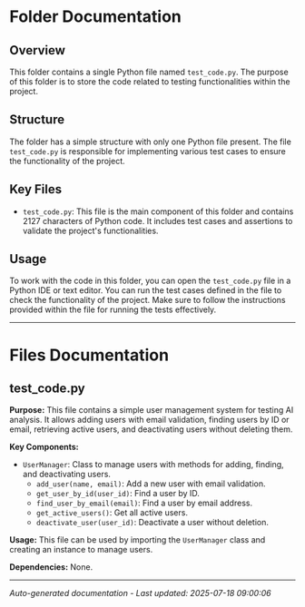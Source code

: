 # Folder Documentation

## Overview
This folder contains a single Python file named `test_code.py`. The purpose of this folder is to store the code related to testing functionalities within the project.

## Structure
The folder has a simple structure with only one Python file present. The file `test_code.py` is responsible for implementing various test cases to ensure the functionality of the project.

## Key Files
- `test_code.py`: This file is the main component of this folder and contains 2127 characters of Python code. It includes test cases and assertions to validate the project's functionalities.

## Usage
To work with the code in this folder, you can open the `test_code.py` file in a Python IDE or text editor. You can run the test cases defined in the file to check the functionality of the project. Make sure to follow the instructions provided within the file for running the tests effectively.

---

# Files Documentation

## test_code.py

**Purpose:** This file contains a simple user management system for testing AI analysis. It allows adding users with email validation, finding users by ID or email, retrieving active users, and deactivating users without deleting them.

**Key Components:**
- `UserManager`: Class to manage users with methods for adding, finding, and deactivating users.
  - `add_user(name, email)`: Add a new user with email validation.
  - `get_user_by_id(user_id)`: Find a user by ID.
  - `find_user_by_email(email)`: Find a user by email address.
  - `get_active_users()`: Get all active users.
  - `deactivate_user(user_id)`: Deactivate a user without deletion.

**Usage:** This file can be used by importing the `UserManager` class and creating an instance to manage users.

**Dependencies:** None.

---
*Auto-generated documentation - Last updated: 2025-07-18 09:00:06*
